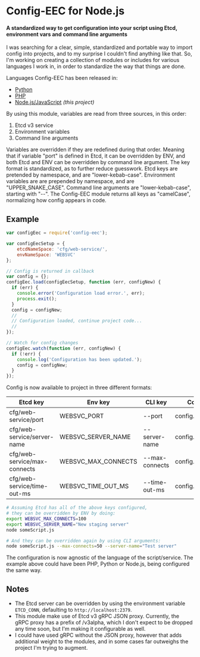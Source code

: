# Config-EEC for Node.js
#### A standardized way to get configuration into your script using Etcd, environment vars and command line arguments

I was searching for a clear, simple, standardized and portable way to import config into projects, and to my surprise I couldn't find anything like that. So, I'm working on creating a collection of modules or includes for various languages I work in, in order to standardize the way that things are done.

Languages Config-EEC has been released in:
- [Python](https://github.com/Brayyy/Config-EEC)
- [PHP](https://github.com/Brayyy/Config-EEC)
- [Node.js/JavaScript](https://github.com/Brayyy/Config-EEC-Node.js) _(this project)_

By using this module, variables are read from three sources, in this order:
1. Etcd v3 service
2. Environment variables
3. Command line arguments

Variables are overridden if they are redefined during that order. Meaning that if variable "port" is defined in Etcd, it can be overridden by ENV, and both Etcd and ENV can be overridden by command line argument. The key format is standardized, as to further reduce guesswork. Etcd keys are pretended by namespace, and are "lower-kebab-case". Environment variables are are prepended by namespace, and are "UPPER_SNAKE_CASE". Command line arguments are "lower-kebab-case", starting with "--". The Config-EEC module returns all keys as "camelCase", normalizing how config appears in code.

## Example
```javascript
var configEec = require('config-eec');

var configEecSetup = {
	etcdNameSpace: 'cfg/web-service/',
	envNameSpace: 'WEBSVC'
};

// Config is returned in callback
var config = {};
configEec.load(configEecSetup, function (err, configNew) {
  if (err) {
    console.error('Configuration load error.', err);
    process.exit();
  }
  config = configNew;
  //
  // Configuration loaded, continue project code...
  //
});

// Watch for config changes
configEec.watch(function (err, configNew) {
  if (!err) {
    console.log('Configuration has been updated.');
    config = configNew;
  }
});
```

Config is now available to project in three different formats:

| Etcd key | Env key | CLI key | Code result |
| - | - | - | - |
| cfg/web-service/port | WEBSVC_PORT | --port | config.port |
| cfg/web-service/server-name | WEBSVC_SERVER_NAME | --server-name | config.serverName |
| cfg/web-service/max-connects | WEBSVC_MAX_CONNECTS | --max-connects | config.maxConnects |
| cfg/web-service/time-out-ms | WEBSVC_TIME_OUT_MS | --time-out-ms | config.timeOutMs |

```bash
# Assuming Etcd has all of the above keys configured,
# they can be overridden by ENV by doing:
export WEBSVC_MAX_CONNECTS=100
export WEBSVC_SERVER_NAME="New staging server"
node someScript.js

# And they can be overridden again by using CLI arguments:
node someScript.js --max-connects=50 --server-name="Test server"
```

The configuration is now agnostic of the language of the script/service. The example above could have been PHP, Python or Node.js, being configured the same way.

## Notes
- The Etcd server can be overridden by using the environment variable `ETCD_CONN`, defaulting to `http://localhost:2379`.
- This module make use of Etcd v3 gRPC JSON proxy. Currently, the gRPC proxy has a prefix of /v3alpha, which I don't expect to be dropped any time soon, but I'm making it configurable as well.
- I could have used gRPC without the JSON proxy, however that adds additional weight to the modules, and in some cases far outweighs the project I'm trying to augment.
